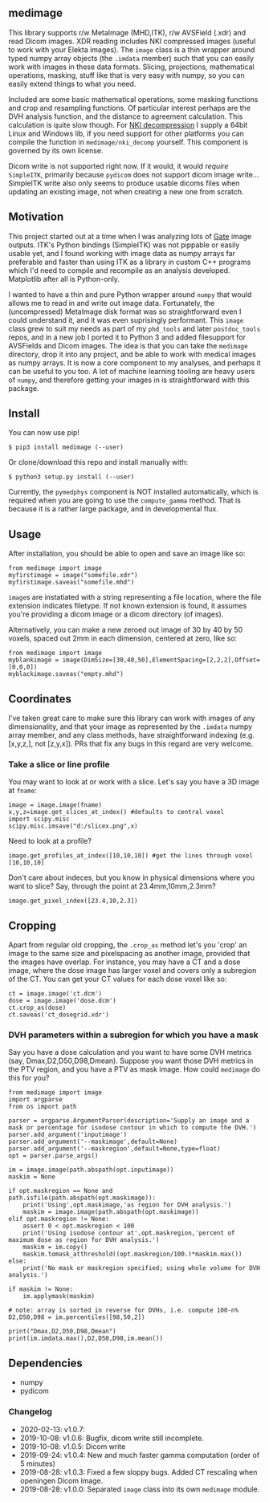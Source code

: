 ## medimage

This library supports r/w MetaImage (MHD,ITK), r/w AVSField (.xdr) and read Dicom images. XDR reading includes NKI compressed images (useful to work with your Elekta images). The `image` class is a thin wrapper around typed numpy array objects (the `.imdata` member) such that you can easily work with images in these data formats. Slicing, projections, mathematical operations, masking, stuff like that is very easy with numpy, so you can easily extend things to what you need.

Included are some basic mathematical operations, some masking functions and crop and resampling functions. Of particular interest perhaps are the DVH analysis function, and the distance to agreement calculation. This calculation is quite slow though. For [NKI decompression](https://gitlab.com/plastimatch/plastimatch/tree/master/libs/nkidecompress) I supply a 64bit Linux and Windows lib, if you need support for other platforms you can compile the function in `medimage/nki_decomp` yourself. This component is governed by its own license.

Dicom write is not supported right now. If it would, it would *require* `SimpleITK`, primarily because `pydicom` does not support dicom image write... SimpleITK write also only seems to produce usable dicoms files when updating an existing image, not when creating a new one from scratch.


## Motivation

This project started out at a time when I was analyzing lots of [Gate](https://github.com/opengate/gate) image outputs. ITK's Python bindings (SimpleITK) was not pippable or easily usable yet, and I found working with image data as numpy arrays far preferable and faster than using ITK as a library in custom C++ programs which I'd need to compile and recompile as an analysis developed. Matplotlib after all is Python-only.

I wanted to have a thin and pure Python wrapper around `numpy` that would allows me to read in and write out image data. Fortunately, the (uncompressed) MetaImage disk format was so straightforward even I could understand it, and it was even suprisingly performant. This `image` class grew to suit my needs as part of my `phd_tools` and later `postdoc_tools` repos, and in a new job I ported it to Python 3 and added filesupport for AVSFields and Dicom images. The idea is that you can take the `medimage` directory, drop it into any project, and be able to work with medical images as numpy arrays. It is now a core component to my analyses, and perhaps it can be useful to you too. A lot of machine learning tooling are heavy users of `numpy`, and therefore getting your images in is straightforward with this package.

## Install

You can now use pip!

    $ pip3 install medimage (--user)

Or clone/download this repo and install manually with:

    $ python3 setup.py install (--user)

Currently, the `pymedphys` component is NOT installed automatically, which is required when you are going to use the `compute_gamma` method. That is because it is a rather large package, and in developmental flux.

## Usage

After installation, you should be able to open and save an image like so:

	from medimage import image
	myfirstimage = image("somefile.xdr")
	myfirstimage.saveas("somefile.mhd")

`image`s are instatiated with a string representing a file location, where the file extension indicates filetype. If not known extension is found, it assumes you're providing a dicom image or a dicom directory (of images).

Alternatively, you can make a new zeroed out image of 30 by 40 by 50 voxels, spaced out 2mm in each dimension, centered at zero, like so:

	from medimage import image
	myblankimage = image(DimSize=[30,40,50],ElementSpacing=[2,2,2],Offset=[0,0,0])
	myblackimage.saveas("empty.mhd")

## Coordinates

I've taken great care to make sure this library can work with images of any dimensionality, and that your image as represented by the `.imdata` numpy array member, and any class methods, have straightforward indexing (e.g. [x,y,z,], not [z,y,x]). PRs that fix any bugs in this regard are very welcome.

### Take a slice or line profile

You may want to look at or work with a slice. Let's say you have a 3D image at `fname`:

	image = image.image(fname)
	x,y,z=image.get_slices_at_index() #defaults to central voxel
	import scipy.misc
	scipy.misc.imsave("d:/slicex.png",x)

Need to look at a profile?

	image.get_profiles_at_index([10,10,10]) #get the lines through voxel [10,10,10]

Don't care about indeces, but you know in physical dimensions where you want to slice? Say, through the point at 23.4mm,10mm,2.3mm?

	image.get_pixel_index([23.4,10,2.3])

## Cropping

Apart from regular old cropping, the `.crop_as` method let's you 'crop' an image to the same size and pixelspacing as another image, provided that the images have overlap. For instance, you may have a CT and a dose image, where the dose image has larger voxel and covers only a subregion of the CT. You can get your CT values for each dose voxel like so:

	ct = image.image('ct.dcm')
	dose = image.image('dose.dcm')
	ct.crop_as(dose)
	ct.saveas('ct_dosegrid.xdr')

### DVH parameters within a subregion for which you have a mask

Say you have a dose calculation and you want to have some DVH metrics (say, Dmax,D2,D50,D98,Dmean). Suppose you want those DVH metrics in the PTV region, and you have a PTV as mask image. How could `medimage` do this for you?

	from medimage import image
	import argparse
	from os import path

	parser = argparse.ArgumentParser(description='Supply an image and a mask or percentage for isodose contour in which to compute the DVH.')
	parser.add_argument('inputimage')
	parser.add_argument('--maskimage',default=None)
	parser.add_argument('--maskregion',default=None,type=float)
	opt = parser.parse_args()

	im = image.image(path.abspath(opt.inputimage))
	maskim = None

	if opt.maskregion == None and path.isfile(path.abspath(opt.maskimage)):
		print('Using',opt.maskimage,'as region for DVH analysis.')
		maskim = image.image(path.abspath(opt.maskimage))
	elif opt.maskregion != None:
		assert 0 < opt.maskregion < 100
		print('Using isodose contour at',opt.maskregion,'percent of maximum dose as region for DVH analysis.')
		maskim = im.copy()
		maskim.tomask_atthreshold((opt.maskregion/100.)*maskim.max())
	else:
		print('No mask or maskregion specified; using whole volume for DVH analysis.')

	if maskim != None:
		im.applymask(maskim)

	# note: array is sorted in reverse for DVHs, i.e. compute 100-n%
	D2,D50,D98 = im.percentiles([98,50,2])

	print("Dmax,D2,D50,D98,Dmean")
	print(im.imdata.max(),D2,D50,D98,im.mean())

## Dependencies

 * numpy
 * pydicom

### Changelog

 * 2020-02-13: v1.0.7:
 * 2019-10-08: v1.0.6: Bugfix, dicom write still incomplete.
 * 2019-10-08: v1.0.5: Dicom write
 * 2019-09-24: v1.0.4: New and much faster gamma computation (order of 5 minutes)
 * 2019-08-28: v1.0.3: Fixed a few sloppy bugs. Added CT rescaling when openingen Dicom image.
 * 2019-08-28: v1.0.0: Separated `image` class into its own `medimage` module.
